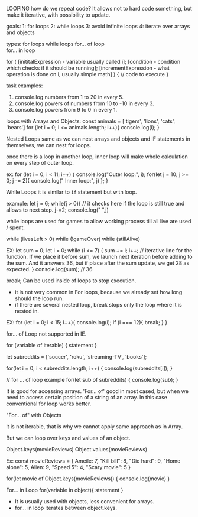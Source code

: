 LOOPING
how do we repeat code?
It allows not to hard code something, but make it iterative, with possibility to update.

goals:
1: for loops
2: while loops
3: avoid infinite loops
4: iterate over arrays and objects

types:
for loops
while loops
for... of loop  
for... in loop

for (
[inititalExpression - variable usually called i];
[condition - condition which checks if it should be running];
[incrementExpression - what operation is done on i, usually simple math]
) {
// code to execute
}

task examples:

1. console.log numbers from 1 to 20 in every 5.
2. console.log powers of numbers from 10 to -10 in every 3.
3. console.log powers from 9 to 0 in every 1.

loops with Arrays and Objects:
const animals = ['tigers', 'lions', 'cats', 'bears']
for (let i = 0; i <= animals.length; i++){
console.log(i);
}

Nested Loops
same as we can nest arrays and objects and IF statements in themselves, we can nest for loops.

once there is a loop in another loop, inner loop will make whole calculation on every step of outer loop.

ex:
for (let i = 0; i < 11; i++) {
console.log("Outer loop:", i);
for(let j = 10; j >= 0; j -= 2){
console.log(" Inner loop:", j)
};
}

While Loops
it is similar to `if` statement but with loop.

example:
let j = 6;
while(j > 0){ // it checks here if the loop is still true and allows to next step.
j-=2;
console.log(" ",j)

while loops are used for games to allow working process till all live are used / spent.

while (livesLeft > 0)
while (!gameOver)
while (stillAlive)

EX:
let sum = 0;
let i = 0;
while (i <= 7) {
sum += i;
i++; // iterative line for the function. If we place it before sum, we launch next iteration before adding to the sum. And it answers 36, but if place after the sum update, we get 28 as expected.
}
console.log(sum); // 36

break; Can be used inside of loops to stop execution.

- it is not very common in For loops, because we already set how long should the loop run.
- if there are several nested loop, break stops only the loop where it is nested in.

EX: for (let i = 0; i < 15; i++){
console.log(i);
if (i === 12){
break;
}
}

for... of Loop
not supported in IE.

for (variable of iterable) {
statement
}

let subreddits = ['soccer', 'roku', 'streaming-TV', 'books'];

for(let i = 0; i < subreddits.length; i++) {
console.log(subreddits[i]);
}

// for ... of loop example
for(let sub of subreddits) {
console.log(sub);
}

It is good for accessing arrays.
'For... of' good in most cased, but when we need to access certain position of a string of an array. In this case conventional for loop works better.

"For... of" with Objects

it is not iterable, that is why we cannot apply same approach as in Array.

But we can loop over keys and values of an object.

Object.keys(movieReviews)
Object.values(movieReviews)

Ex:
const movieReviews = {
Ameile: 7,
"Kill bill": 8,
"Die hard": 9,
"Home alone": 5,
Alien: 9,
"Speed 5": 4,
"Scary movie": 5
}

for(let movie of Object.keys(movieReviews)) {
console.log(movie)
}

For... in Loop
for(variable in object){
statement
}

- It is usually used with objects, less convenient for arrays.
- for... in loop iterates between object.keys.
